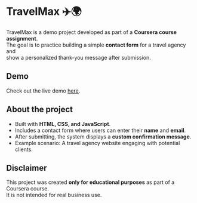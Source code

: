 # TravelMax ✈️🌍

TravelMax is a demo project developed as part of a **Coursera course assignment**.  
The goal is to practice building a simple **contact form** for a travel agency and  
show a personalized thank-you message after submission.

## Demo
Check out the live demo [here](https://zenozaga.github.io/heath_census/).

## About the project
- Built with **HTML, CSS, and JavaScript**.  
- Includes a contact form where users can enter their **name** and **email**.  
- After submitting, the system displays a **custom confirmation message**.  
- Example scenario: A travel agency website engaging with potential clients.

## Disclaimer
This project was created **only for educational purposes** as part of a Coursera course.  
It is not intended for real business use.
